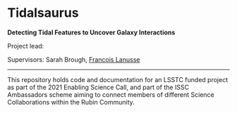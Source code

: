 # Tidalsaurus
**Detecting Tidal Features to Uncover Galaxy Interactions**

Project lead:

Supervisors: Sarah Brough, [Francois Lanusse](https://github.com/EiffL)

---


This repository holds code and documentation for an LSSTC funded project as part of the 2021 Enabling Science Call, and part of the ISSC Ambassadors scheme aiming to connect members of different Science Collaborations within the Rubin Community.




